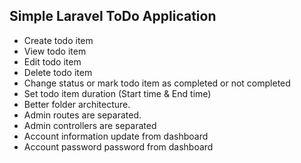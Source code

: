 ## Simple Laravel ToDo Application

- Create todo item
- View todo item
- Edit todo item
- Delete todo item
- Change status or mark todo item as completed or not completed
- Set todo item duration (Start time & End time)
- Better folder architecture.
- Admin routes are separated.
- Admin controllers are separated
- Account information update from dashboard
- Account password password from dashboard